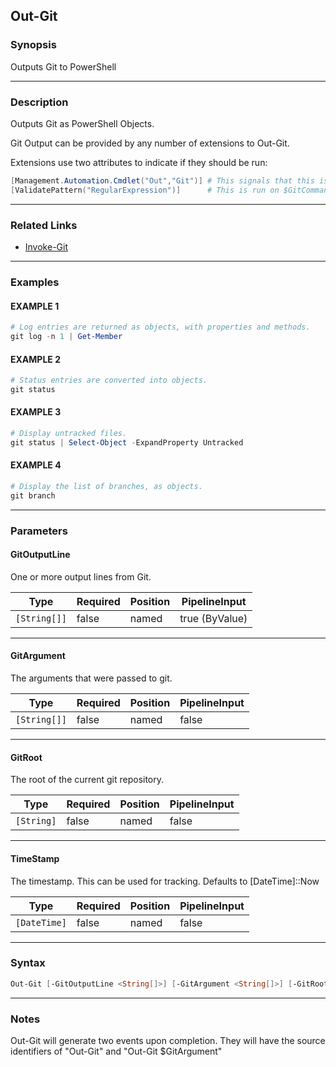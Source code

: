 Out-Git
-------
### Synopsis
Outputs Git to PowerShell

---
### Description

Outputs Git as PowerShell Objects.

Git Output can be provided by any number of extensions to Out-Git.

Extensions use two attributes to indicate if they should be run:

~~~PowerShell
[Management.Automation.Cmdlet("Out","Git")] # This signals that this is an extension for Out-Git
[ValidatePattern("RegularExpression")]      # This is run on $GitCommand to determine if the extension should run.
~~~

---
### Related Links
* [Invoke-Git](Invoke-Git.md)



---
### Examples
#### EXAMPLE 1
```PowerShell
# Log entries are returned as objects, with properties and methods.
git log -n 1 | Get-Member
```

#### EXAMPLE 2
```PowerShell
# Status entries are converted into objects.
git status
```

#### EXAMPLE 3
```PowerShell
# Display untracked files.
git status | Select-Object -ExpandProperty Untracked
```

#### EXAMPLE 4
```PowerShell
# Display the list of branches, as objects.
git branch
```

---
### Parameters
#### **GitOutputLine**

One or more output lines from Git.






|Type        |Required|Position|PipelineInput |
|------------|--------|--------|--------------|
|`[String[]]`|false   |named   |true (ByValue)|



---
#### **GitArgument**

The arguments that were passed to git.






|Type        |Required|Position|PipelineInput|
|------------|--------|--------|-------------|
|`[String[]]`|false   |named   |false        |



---
#### **GitRoot**

The root of the current git repository.






|Type      |Required|Position|PipelineInput|
|----------|--------|--------|-------------|
|`[String]`|false   |named   |false        |



---
#### **TimeStamp**

The timestamp.   This can be used for tracking.  Defaults to [DateTime]::Now






|Type        |Required|Position|PipelineInput|
|------------|--------|--------|-------------|
|`[DateTime]`|false   |named   |false        |



---
### Syntax
```PowerShell
Out-Git [-GitOutputLine <String[]>] [-GitArgument <String[]>] [-GitRoot <String>] [-TimeStamp <DateTime>] [<CommonParameters>]
```
---
### Notes
Out-Git will generate two events upon completion.  They will have the source identifiers of "Out-Git" and "Out-Git $GitArgument"
